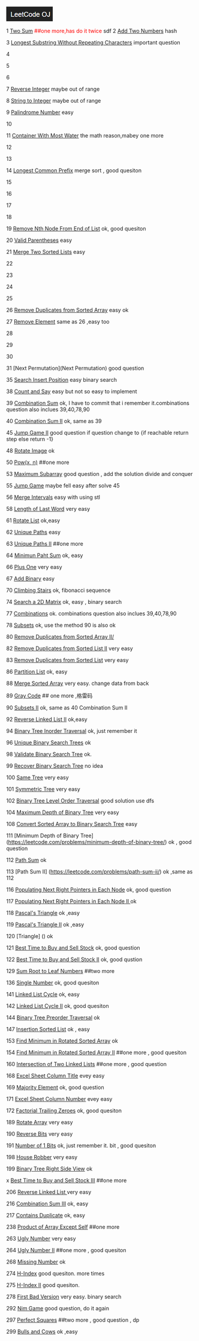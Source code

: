 ![leetcode](./leetcode.png)

1 [Two Sum](https://leetcode.com/problems/two-sum/) <font color=red> ##one more,has do it twice </font>
sdf
2 [Add Two Numbers]() hash

3 [Longest Substring Without Repeating Characters](https://leetcode.com/problems/longest-substring-without-repeating-characters/) important question

4 

5  

6  

7 [Reverse Integer]() maybe out of range

8 [String to Integer]() maybe out of range

9 [Palindrome Number]() easy

10 

11 [Container With Most Water](https://leetcode.com/problems/container-with-most-water/) the math reason,mabey one more 

12 

13 

14 [Longest Common Prefix](https://leetcode.com/problems/longest-common-prefix/) merge sort , good quesiton

15 

16

17

18

19 [Remove Nth Node From End of List](https://leetcode.com/problems/remove-nth-node-from-end-of-list/)  ok, good quesiton

20 [Valid Parentheses](https://leetcode.com/problems/valid-parentheses/) easy

21 [Merge Two Sorted Lists](https://leetcode.com/problemset/algorithms/) easy

22 

23

24

25

26 [Remove Duplicates from Sorted Array](https://leetcode.com/problems/remove-duplicates-from-sorted-array/) easy ok

27 [Remove Element](https://leetcode.com/problems/remove-element/) same as 26 ,easy too

28 

29

30

31 [Next Permutation](Next Permutation) good question

35 [Search Insert Position]() easy binary search

38 [Count and Say]() easy but not so easy to implement

39 [Combination Sum]() ok, I have to commit that i remember it.combinations question also inclues 39,40,78,90

40 [Combination Sum II]() ok, same as 39

45 [Jump Game II](https://leetcode.com/problems/jump-game-ii/) good question if question change to {if reachable return step else return -1}

48 [Rotate Image]() ok

50 [Pow(x, n)](https://leetcode.com/problems/powx-n/) ##one more

53 [Maximum Subarray](https://leetcode.com/problems/maximum-subarray/) good question , add the solution divide and conquer

55 [Jump Game]() maybe fell easy after solve 45

56 [Merge Intervals]() easy  with using stl

58 [Length of Last Word]() very easy

61 [Rotate List]() ok,easy

62 [Unique Paths]() easy

63 [Unique Paths II](https://leetcode.com/problems/unique-paths-ii/) ##one more

64 [Minimun Paht Sum]() ok, easy

66 [Plus One]() very easy

67 [Add Binary]() easy

70 [Climbing Stairs]() ok, fibonacci sequence

74 [Search a 2D Matrix]() ok, easy , binary search

77 [Combinations](https://leetcode.com/problems/combinations/) ok. combinations question also inclues 39,40,78,90

78 [Subsets]() ok, use the method 90 is also ok 

80 [Remove Duplicates from Sorted Array II/](https://leetcode.com/problems/remove-duplicates-from-sorted-array-ii/) 

82 [Remove Duplicates from Sorted List II](https://leetcode.com/problems/remove-duplicates-from-sorted-list-ii/) very easy

83 [Remove Duplicates from Sorted List](https://leetcode.com/problems/remove-duplicates-from-sorted-list/) very easy

86 [Partition List]() ok, easy

88 [Merge Sorted Array]() very easy. change data from back

89 [Gray Code](https://leetocde.com/problems/gray-code/) ## one more ,格雷码

90 [Subsets II](https://leetcode.com/problems/subsets-ii/) ok, same as 40 Combination Sum II

92 [Reverse Linked List II]() ok,easy

94 [Binary Tree Inorder Traversal]() ok, just remember it

96 [Unique Binary Search Trees](https://leetcode.com/problems/unique-binary-search-trees/) ok

98 [Validate Binary Search Tree]() ok.

99 [Recover Binary Search Tree](https://leetcode.com/problems/recover-binary-search-tree/) no idea

100 [Same Tree]() very easy

101 [Symmetric Tree]() very easy

102 [Binary Tree Level Order Traversal](https://leetcode.com/problems/binary-tree-level-order-traversal/) good solution use dfs

104 [Maximum Depth of Binary Tree]() very easy

108 [Convert Sorted Array to Binary Search Tree]() easy

111 [Minimum Depth of Binary Tree] (https://leetcode.com/problems/minimum-depth-of-binary-tree/) ok , good question

112 [Path Sum](https://leetcode.com/problems/path-sum/) ok

113 [Path Sum II] (https://leetcode.com/problems/path-sum-ii/) ok ,same as 112

116 [Populating Next Right Pointers in Each Node](https://leetcode.com/problems/populating-next-right-pointers-in-each-node/) ok, good question

117 [Populating Next Right Pointers in Each Node II ](https://leetcode.com/problems/populating-next-right-pointers-in-each-node-ii/) ok

118 [Pascal's Triangle](https://leetcode.com/problems/pascals-triangle/) ok ,easy

119 [Pascal's Triangle II]() ok ,easy

120 [Triangle] () ok

121 [Best Time to Buy and Sell Stock](https://leetcode.com/problems/best-time-to-buy-and-sell-stock/) ok, good question

122 [Best Time to Buy and Sell Stock II](https://leetcode.com/problems/best-time-to-buy-and-sell-stock-ii/) ok, good qustion

129 [Sum Root to Leaf Numbers](https://leetcode.com/problems/sum-root-to-leaf-numbers/) ##two more

136 [Single Number](https://leetcode.com/problems/single-number/) ok, good quesiton

141 [Linked List Cycle]( ) ok, easy

142 [Linked List Cycle II](https://leetcode.com/problems/linked-list-cycle-ii/) ok, good quesiton

144 [Binary Tree Preorder Traversal]() ok

147 [Insertion Sorted List]() ok , easy

153 [Find Minimum in Rotated Sorted Array]() ok

154 [Find Minimum in Rotated Sorted Array II](https://leetcode.com/problems/find-minimum-in-rotated-sorted-array-ii/) ##one more , good quesiton

160 [Intersection of Two Linked Lists](https://leetcode.com/problems/intersection-of-two-linked-lists/) ##one more , good question

168 [Excel Sheet Column Title]() evey easy

169 [Majority Element](https://leetcode.com/problems/majority-element/) ok, good question

171 [Excel Sheet Column Number]() evey easy

172 [Factorial Trailing Zeroes](https://leetcode.com/problems/factorial-trailing-zeroes/) ok, good quesiton

189 [Rotate Array]() very easy

190 [Reverse Bits]() very easy

191 [Number of 1 Bits]() ok, just remember it. bit , good quesiton

198 [House Robber]() very easy

199 [Binary Tree Right Side View](https://leetcode.com/problems/binary-tree-right-side-view/) ok

x [Best Time to Buy and Sell Stock III](ttps://leetcode.com/problems/best-time-to-buy-and-sell-stock-iii/) ##one more

206 [Reverse Linked List ]() very easy

216 [Combination Sum III]() ok, easy

217 [Contains Duplicate]() ok, easy

238 [Product of Array Except Self](https://leetcode.com/problems/product-of-array-except-self/) ##one more

263 [Ugly Number]() very easy

264 [Ugly Number II](https://leetcode.com/problems/ugly-number-ii/) ##one more , good quesiton

268 [Missing Number]() ok

274 [H-Index](https://leetcode.com/problems/h-index/) good quesiton. more times

275 [H-Index II](https://leetcode.com/problems/h-index-ii/) good quesiton.

278 [First Bad Version]() very easy. binary search

292 [Nim Game](https://leetcode.com/problems/nim-game/) good question, do it again

297 [Perfect Squares](https://leetcode.com/problems/perfect-squares/) ##two more , good question , dp

299 [Bulls and Cows]() ok ,easy
